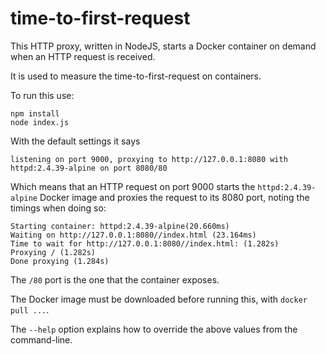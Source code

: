 time-to-first-request
====

This HTTP proxy, written in NodeJS, starts a Docker
container on demand when an HTTP request is received.

It is used to measure the time-to-first-request on containers.

To run this use:

    npm install
    node index.js

With the default settings it says

    listening on port 9000, proxying to http://127.0.0.1:8080 with httpd:2.4.39-alpine on port 8080/80
    
Which means that an HTTP request on port 9000 starts the `httpd:2.4.39-alpine` Docker image and proxies the request to its 8080 port, noting the timings when doing so:

    Starting container: httpd:2.4.39-alpine(20.660ms)
    Waiting on http://127.0.0.1:8080//index.html (23.164ms)
    Time to wait for http://127.0.0.1:8080//index.html: (1.282s)
    Proxying / (1.282s)
    Done proxying (1.284s)

The `/80` port is the one that the container exposes.

The Docker image must be downloaded before running this, with `docker pull ...`.

The `--help` option explains how to override the above values from the command-line.
